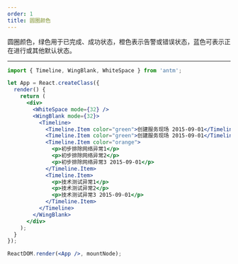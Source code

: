 ```yaml
---
order: 1
title: 圆圈颜色
---
```


圆圈颜色，绿色用于已完成、成功状态，橙色表示告警或错误状态，蓝色可表示正在进行或其他默认状态。

---

````jsx
import { Timeline, WingBlank, WhiteSpace } from 'antm';

let App = React.createClass({
  render() {
    return (
      <div>
        <WhiteSpace mode={32} />
        <WingBlank mode={32}>
          <Timeline>
            <Timeline.Item color="green">创建服务现场 2015-09-01</Timeline.Item>
            <Timeline.Item color="green">创建服务现场 2015-09-01</Timeline.Item>
            <Timeline.Item color="orange">
              <p>初步排除网络异常1</p>
              <p>初步排除网络异常2</p>
              <p>初步排除网络异常3 2015-09-01</p>
            </Timeline.Item>
            <Timeline.Item>
              <p>技术测试异常1</p>
              <p>技术测试异常2</p>
              <p>技术测试异常3 2015-09-01</p>
            </Timeline.Item>
          </Timeline>
        </WingBlank>
      </div>
    );
  }
});

ReactDOM.render(<App />, mountNode);
````

<style>
  .demo-preview-wrapper .demo-preview-scroller * { box-sizing: border-box; }
</style>
